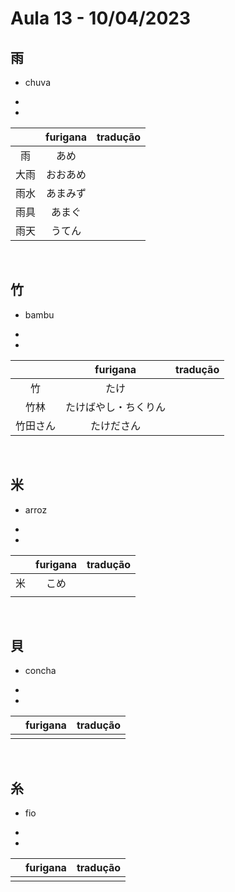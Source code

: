 # Aula 13 - 10/04/2023


## 雨
- chuva

<ul><li></li><li></li></ul>

|  | furigana | tradução |
|:---:|:---:|:---:|
| 雨 | あめ |  |
| 大雨 | おおあめ |  |
| 雨水 | あまみず |  |
| 雨具 | あまぐ |  |
| 雨天 | うてん |  |

<br>


## 竹
- bambu

<ul><li></li><li></li></ul>

|  | furigana | tradução |
|:---:|:---:|:---:|
| 竹 | たけ |  |
| 竹林 | たけばやし・ちくりん |  |
| 竹田さん | たけださん |  |

<br>


## 米
- arroz

<ul><li></li><li></li></ul>

|  | furigana | tradução |
|:---:|:---:|:---:|
| 米 | こめ |  |
|  |  |  |

<br>


## 貝
- concha

<ul><li></li><li></li></ul>

|  | furigana | tradução |
|:---:|:---:|:---:|
|  |  |  |

<br>


## 糸
- fio

<ul><li></li><li></li></ul>

|  | furigana | tradução |
|:---:|:---:|:---:|
|  |  |  |
